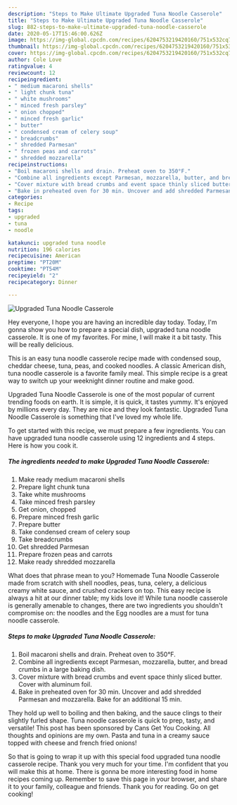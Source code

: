 ```yaml
---
description: "Steps to Make Ultimate Upgraded Tuna Noodle Casserole"
title: "Steps to Make Ultimate Upgraded Tuna Noodle Casserole"
slug: 882-steps-to-make-ultimate-upgraded-tuna-noodle-casserole
date: 2020-05-17T15:46:00.626Z
image: https://img-global.cpcdn.com/recipes/6204753219420160/751x532cq70/upgraded-tuna-noodle-casserole-recipe-main-photo.jpg
thumbnail: https://img-global.cpcdn.com/recipes/6204753219420160/751x532cq70/upgraded-tuna-noodle-casserole-recipe-main-photo.jpg
cover: https://img-global.cpcdn.com/recipes/6204753219420160/751x532cq70/upgraded-tuna-noodle-casserole-recipe-main-photo.jpg
author: Cole Love
ratingvalue: 4
reviewcount: 12
recipeingredient:
- " medium macaroni shells"
- " light chunk tuna"
- " white mushrooms"
- " minced fresh parsley"
- " onion chopped"
- " minced fresh garlic"
- " butter"
- " condensed cream of celery soup"
- " breadcrumbs"
- " shredded Parmesan"
- " frozen peas and carrots"
- " shredded mozzarella"
recipeinstructions:
- "Boil macaroni shells and drain. Preheat oven to 350°F."
- "Combine all ingredients except Parmesan, mozzarella, butter, and bread crumbs in a large baking dish."
- "Cover mixture with bread crumbs and event space thinly sliced butter. Cover with aluminum foil."
- "Bake in preheated oven for 30 min. Uncover and add shredded Parmesan and mozzarella. Bake for an additional 15 min."
categories:
- Recipe
tags:
- upgraded
- tuna
- noodle

katakunci: upgraded tuna noodle 
nutrition: 196 calories
recipecuisine: American
preptime: "PT20M"
cooktime: "PT54M"
recipeyield: "2"
recipecategory: Dinner

---
```



![Upgraded Tuna Noodle Casserole](https://img-global.cpcdn.com/recipes/6204753219420160/751x532cq70/upgraded-tuna-noodle-casserole-recipe-main-photo.jpg)

Hey everyone, I hope you are having an incredible day today. Today, I'm gonna show you how to prepare a special dish, upgraded tuna noodle casserole. It is one of my favorites. For mine, I will make it a bit tasty. This will be really delicious.

This is an easy tuna noodle casserole recipe made with condensed soup, cheddar cheese, tuna, peas, and cooked noodles. A classic American dish, tuna noodle casserole is a favorite family meal. This simple recipe is a great way to switch up your weeknight dinner routine and make good.

Upgraded Tuna Noodle Casserole is one of the most popular of current trending foods on earth. It is simple, it is quick, it tastes yummy. It's enjoyed by millions every day. They are nice and they look fantastic. Upgraded Tuna Noodle Casserole is something that I've loved my whole life.


To get started with this recipe, we must prepare a few ingredients. You can have upgraded tuna noodle casserole using 12 ingredients and 4 steps. Here is how you cook it.

<!--inarticleads1-->

##### The ingredients needed to make Upgraded Tuna Noodle Casserole:

1. Make ready  medium macaroni shells
1. Prepare  light chunk tuna
1. Take  white mushrooms
1. Take  minced fresh parsley
1. Get  onion, chopped
1. Prepare  minced fresh garlic
1. Prepare  butter
1. Take  condensed cream of celery soup
1. Take  breadcrumbs
1. Get  shredded Parmesan
1. Prepare  frozen peas and carrots
1. Make ready  shredded mozzarella


What does that phrase mean to you? Homemade Tuna Noodle Casserole made from scratch with shell noodles, peas, tuna, celery, a delicious creamy white sauce, and crushed crackers on top. This easy recipe is always a hit at our dinner table; my kids love it! While tuna noodle casserole is generally amenable to changes, there are two ingredients you shouldn&#39;t compromise on: the noodles and the Egg noodles are a must for tuna noodle casserole. 

<!--inarticleads2-->

##### Steps to make Upgraded Tuna Noodle Casserole:

1. Boil macaroni shells and drain. Preheat oven to 350°F.
1. Combine all ingredients except Parmesan, mozzarella, butter, and bread crumbs in a large baking dish.
1. Cover mixture with bread crumbs and event space thinly sliced butter. Cover with aluminum foil.
1. Bake in preheated oven for 30 min. Uncover and add shredded Parmesan and mozzarella. Bake for an additional 15 min.


They hold up well to boiling and then baking, and the sauce clings to their slightly furled shape. Tuna noodle casserole is quick to prep, tasty, and versatile! This post has been sponsored by Cans Get You Cooking. All thoughts and opinions are my own. Pasta and tuna in a creamy sauce topped with cheese and french fried onions! 

So that is going to wrap it up with this special food upgraded tuna noodle casserole recipe. Thank you very much for your time. I'm confident that you will make this at home. There is gonna be more interesting food in home recipes coming up. Remember to save this page in your browser, and share it to your family, colleague and friends. Thank you for reading. Go on get cooking!
